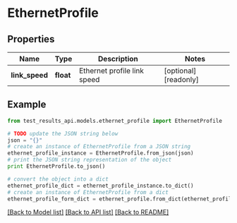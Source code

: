 # EthernetProfile


## Properties
Name | Type | Description | Notes
------------ | ------------- | ------------- | -------------
**link_speed** | **float** | Ethernet profile link speed | [optional] [readonly] 

## Example

```python
from test_results_api.models.ethernet_profile import EthernetProfile

# TODO update the JSON string below
json = "{}"
# create an instance of EthernetProfile from a JSON string
ethernet_profile_instance = EthernetProfile.from_json(json)
# print the JSON string representation of the object
print EthernetProfile.to_json()

# convert the object into a dict
ethernet_profile_dict = ethernet_profile_instance.to_dict()
# create an instance of EthernetProfile from a dict
ethernet_profile_form_dict = ethernet_profile.from_dict(ethernet_profile_dict)
```
[[Back to Model list]](../README.md#documentation-for-models) [[Back to API list]](../README.md#documentation-for-api-endpoints) [[Back to README]](../README.md)



